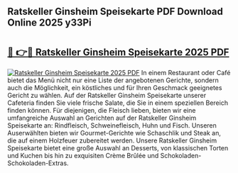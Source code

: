 ## Ratskeller Ginsheim Speisekarte PDF Download Online 2025 y33Pi

# <h2><a href="http://gcagkg7.nevu.top/?p=Ratskeller+Ginsheim+Speisekarte">🔗 👉🔴 Ratskeller Ginsheim Speisekarte 2025 PDF</a></h2>

[![Ratskeller Ginsheim Speisekarte 2025 PDF](https://i.imgur.com/dBaPXMq.png)](http://gcagkg7.nevu.top/?p=Ratskeller+Ginsheim+Speisekarte)
In einem Restaurant oder Café bietet das Menü nicht nur eine Liste der angebotenen Gerichte, sondern auch die Möglichkeit, ein köstliches und für Ihren Geschmack geeignetes Gericht zu wählen. Auf der Ratskeller Ginsheim Speisekarte unserer Cafeteria finden Sie viele frische Salate, die Sie in einem speziellen Bereich finden können. Für diejenigen, die Fleisch lieben, bieten wir eine umfangreiche Auswahl an Gerichten auf der Ratskeller Ginsheim Speisekarte an: Rindfleisch, Schweinefleisch, Huhn und Fisch. Unseren Auserwählten bieten wir Gourmet-Gerichte wie Schaschlik und Steak an, die auf einem Holzfeuer zubereitet werden. Unsere Ratskeller Ginsheim Speisekarte bietet eine große Auswahl an Desserts, von klassischen Torten und Kuchen bis hin zu exquisiten Crème Brûlée und Schokoladen-Schokoladen-Extras.
